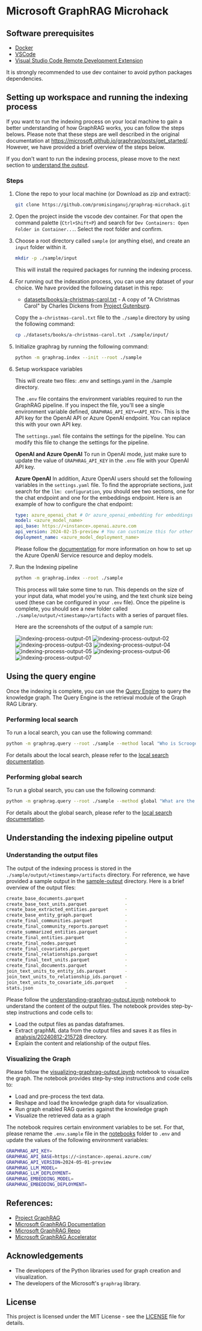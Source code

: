# Microsoft GraphRAG Microhack

## Software prerequisites

- [Docker](https://www.docker.com/)
- [VSCode](https://code.visualstudio.com/)
- [Visual Studio Code Remote Development Extension](https://marketplace.visualstudio.com/items?itemName=ms-vscode-remote.vscode-remote-extensionpack)

It is strongly recommended to use dev container to avoid python packages dependencies.

## Setting up workspace and running the indexing process

If you want to run the indexing process on your local machine to gain a better understanding of how GraphRAG works, you can follow the steps belows. Please note that these steps are well described in the original documentation at https://microsoft.github.io/graphrag/posts/get_started/. However, we have provided a brief overview of the steps below.

If you don't want to run the indexing process, please move to the next section to [understand the output](#understanding-the-output).

### Steps

1. Clone the repo to your local machine (or Download as zip and extract):

   ```bash
   git clone https://github.com/promisinganuj/graphrag-microhack.git
   ```

1. Open the project inside the vscode dev container. For that open the command palette (`Ctrl+Shift+P`) and search for `Dev Containers: Open Folder in Container...`. Select the root folder and confirm.

2. Choose a root directory called `sample` (or anything else), and create an `input` folder within it.

   ```bash
   mkdir -p ./sample/input
   ```

   This will install the required packages for running the indexing process.

3. For running out the indexation process, you can use any dataset of your choice. We have provided the following dataset in this repo:
   - [datasets/books/a-christmas-carol.txt](./datasets/books/a-christmas-carol.txt) - A copy of "A Christmas Carol" by Charles Dickens from [Project Gutenburg](https://www.gutenberg.org/cache/epub/24022/pg24022.txt).

   Copy the `a-christmas-carol.txt` file to the `./sample` directory by using the following command:

   ```bash
   cp ./datasets/books/a-christmas-carol.txt ./sample/input/
   ```

4. Initialize graphrag by running the following command:

   ```bash
   python -m graphrag.index --init --root ./sample
   ```

5. Setup workspace variables

   This will create two files: .env and settings.yaml in the ./sample directory.

   The `.env` file contains the environment variables required to run the GraphRAG pipeline. If you inspect the file, you'll see a single environment variable defined, `GRAPHRAG_API_KEY=<API_KEY>`. This is the API key for the OpenAI API or Azure OpenAI endpoint. You can replace this with your own API key.

   The `settings.yaml` file contains the settings for the pipeline. You can modify this file to change the settings for the pipeline.

   __OpenAI and Azure OpenAI__
   To run in OpenAI mode, just make sure to update the value of `GRAPHRAG_API_KEY` in the `.env` file with your OpenAI API key.

   __Azure OpenAI__
   In addition, Azure OpenAI users should set the following variables in the `settings.yaml` file. To find the appropriate sections, just search for the `llm: configuration`, you should see two sections, one for the chat endpoint and one for the embeddings endpoint. Here is an example of how to configure the chat endpoint:

   ```yaml
   type: azure_openai_chat # Or azure_openai_embedding for embeddings
   model: <azure_model_name>
   api_base: https://<instance>.openai.azure.com
   api_version: 2024-02-15-preview # You can customize this for other versions
   deployment_name: <azure_model_deployment_name>
   ```

   Please follow the [documentation](https://learn.microsoft.com/en-us/azure/ai-services/openai/how-to/create-resource?pivots=web-portal) for more information on how to set up the Azure OpenAI Service resource and deploy models.

6. Run the Indexing pipeline

   ```bash
   python -m graphrag.index --root ./sample
   ```

   This process will take some time to run. This depends on the size of your input data, what model you're using, and the text chunk size being used (these can be configured in your `.env` file). Once the pipeline is complete, you should see a new folder called `./sample/output/<timestamp>/artifacts` with a series of parquet files.

   Here are the screenshots of the output of a sample run:

   ![indexing-process-output-01](./images/sample-run-01.png)
   ![indexing-process-output-02](./images/sample-run-02.png)
   ![indexing-process-output-03](./images/sample-run-03.png)
   ![indexing-process-output-04](./images/sample-run-04.png)
   ![indexing-process-output-05](./images/sample-run-05.png)
   ![indexing-process-output-06](./images/sample-run-06.png)
   ![indexing-process-output-07](./images/sample-run-07.png)

## Using the query engine

Once the indexing is complete, you can use the [Query Engine](https://microsoft.github.io/graphrag/posts/query/overview/) to query the knowledge graph. The Query Engine is the retrieval module of the Graph RAG Library.

### Performing local search

To run a local search, you can use the following command:

```bash
python -m graphrag.query --root ./sample --method local "Who is Scrooge, and what are his main relationships?"
```

For details about the local search, please refer to the [local search documentation](https://microsoft.github.io/graphrag/posts/query/1-local_search/).

### Performing global search

To run a global search, you can use the following command:

```bash
python -m graphrag.query --root ./sample --method global "What are the top themes in this story?"
```

For details about the global search, please refer to the [local search documentation](https://microsoft.github.io/graphrag/posts/query/0-global_search/).

## Understanding the indexing pipeline output

### Understanding the output files

The output of the indexing process is stored in the `./sample/output/<timestamp>/artifacts` directory. For reference, we have provided a sample output in the [sample-output](./sample-output/output/20240812-215728/artifacts/) directory. Here is a brief overview of the output files:

```bash
create_base_documents.parquet               -
create_base_text_units.parquet              -
create_base_extracted_entities.parquet      -
create_base_entity_graph.parquet            -
create_final_communities.parquet            -
create_final_community_reports.parquet      -
create_summarized_entities.parquet          -
create_final_entities.parquet               -
create_final_nodes.parquet                  -
create_final_covariates.parquet             
create_final_relationships.parquet          -
create_final_text_units.parquet             -
create_final_documents.parquet              -
join_text_units_to_entity_ids.parquet       -
join_text_units_to_relationship_ids.parquet -
join_text_units_to_covariate_ids.parquet    -
stats.json                                  -
```

Please follow the [understanding-graphrag-output.ipynb](./notebooks/understanding-graphrag-output.ipynb) notebook to understand the content of the output files. The notebook provides step-by-step instructions and code cells to:

- Load the output files as pandas dataframes.
- Extract graphML data from the output files and saves it as files in [analysis/20240812-215728](./analysis/20240812-215728/) directory.
- Explain the content and relationship of the output files.

### Visualizing the Graph

Please follow the [visualizing-graphrag-output.ipynb](./notebooks/visualizing-graphrag-output.ipynb) notebook to visualize the graph. The notebook provides step-by-step instructions and code cells to:

- Load and pre-process the text data.
- Reshape and load the knowledge graph data for visualization.
- Run graph enabled RAG queries against the knowledge graph
- Visualize the retrieved data as a graph

The notebook requires certain environment variables to be set. For that, please rename the `.env.sample` file in the [notebooks](./notebooks/) folder to `.env` and update the values of the following environment variables:

```bash
GRAPHRAG_API_KEY=
GRAPHRAG_API_BASE=https://<instance>.openai.azure.com/
GRAPHRAG_API_VERSION=2024-05-01-preview
GRAPHRAG_LLM_MODEL=
GRAPHRAG_LLM_DEPLOYMENT=
GRAPHRAG_EMBEDDING_MODEL=
GRAPHRAG_EMBEDDING_DEPLOYMENT=
```

## References:

- [Project GraphRAG](https://www.microsoft.com/en-us/research/project/graphrag/)
- [Microsoft GraphRAG Documentation](https://microsoft.github.io/graphrag/)
- [Microsoft GraphRAG Repo](https://github.com/microsoft/graphrag)
- [Microsoft GraphRAG Accelerator](https://github.com/Azure-Samples/graphrag-accelerator)

## Acknowledgements

- The developers of the Python libraries used for graph creation and visualization.
- The developers of the Microsoft's `graphrag` library.

## License

This project is licensed under the MIT License - see the [LICENSE](./LICENSE) file for details.
